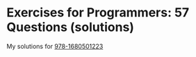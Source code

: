 # Exercises for Programmers: 57 Questions (solutions)
My solutions for [978-1680501223](https://pragprog.com/titles/bhwb/exercises-for-programmers/) 

